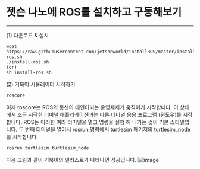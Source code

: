 # 젯슨 나노에 ROS를 설치하고 구동해보기
***
(1) 다운로드 & 설치
```
wget https://raw.githubusercontent.com/jetsonworld/installROS/master/install-ros.sh
./install-ros.sh
(or)
sh install-ros.sh
```
(2) 거북이 시뮬레이터 시작하기
```
roscore
```
이제 roscore는 ROS의 통신이 매인이되는 운영체제가 움직이기 시작합니다.  이 상태에서 조금 시작한 터미널 애플리케이션과는 다른 터미널 응용 프로그램 (윈도우)를 시작합니다.  ROS는 이러한 여러 터미널을 열고 명령을 실행 해 나가는 것이 기본 스타일입니다.  두 번째 터미널을 열어서  rosrun 명령에서 turtlesim 패키지의 turtlesim_node를 시작합니다.

```
rosrun turtlesim turtlesim_node
```
다음 그림과 같이 거북이의 일러스트가 나타나면 성공입니다.
![image](https://raw.githubusercontent.com/jetsonworld/installROS/master/ROS_Turtle.jpg)
